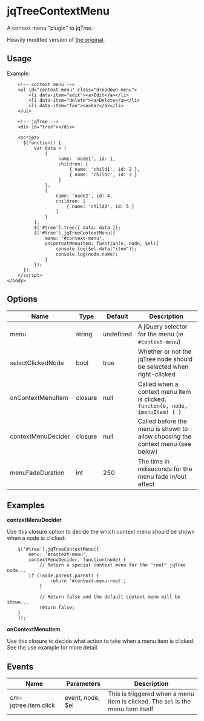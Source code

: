 jqTreeContextMenu
=================

A context menu "plugin" to jqTree.

Heavily modifed version of [the original](https://github.com/DavidUv/jqTreeContextMenu).

Usage
-----

Example:

```
    <!-- context menu -->
    <ul id="context-menu" class="dropdown-menu">
        <li data-item="edit"><a>Edit</a></li>
        <li data-item="delete"><a>Delete</a></li>
        <li data-item="foo"><a>bar</a></li>
    </ul>  

    <!-- jqTree -->
    <div id="tree"></div>

    <script>
	  $(function() {
	      var data = [
    	      {
        	       name: 'node1', id: 1,
        		   children: [
            	       { name: 'child1', id: 2 },
            		   { name: 'child2', id: 3 }
        		   ]
    		  },
    		  {
        	      name: 'node2', id: 4,
        		  children: [
            	      { name: 'child3', id: 5 }
        	      ]
    		  }
		  ];
		  $('#tree').tree({ data: data });
		  $('#tree').jqTreeContextMenu({
			  menu: '#context-menu',
			  onContextMenuItem: function(e, node, $el){
				  console.log($el.data("item"));
				  console.log(node.name);
			  }
		  });
	  });
    </script>
</body>
```

Options
-----

| Name | Type | Default | Description |
|------|------|---------|-------------|
| menu | string | undefined | A jQuery selector for the menu (ie `#context-menu`) |
| selectClickedNode | bool | true | Whether or not the jqTree node should be selected when right-clicked |
| onContextMenuItem | closure | null | Called when a context menu item is clicked. `functon(e, node, $menuItem) { }`|
| contextMenuDecider | closure | null | Called before the menu is shown to allow choosing the context menu (see below) |
| menuFadeDuration | int | 250 | The time in miliseconds for the menu fade in/out effect |

Examples
-----

**contextMenuDecider**

Use this closure option to decide the which context menu should be shown when a node is clicked:

```
    $('#tree').jqTreeContextMenu({
        menu: '#context-menu',
        contextMenuDecider: function(node) {
            // Return a special context menu for the "root" jqTree node...
	    if (!node.parent.parent) {
                return '#context-menu-root';
            }

            // Return false and the default context menu will be shown...
            return false;
	}
    });
```

**onContextMenuItem**

Use this closure to decide what action to take when a menu item is clicked. See the use example for more detail.

Events
-----

| Name | Parameters | Description |
|------|------------|-------------|
| cm-jqtree.item.click | event, node, $el | This is triggered when a menu item is clicked. The `$el` is the menu item itself |


